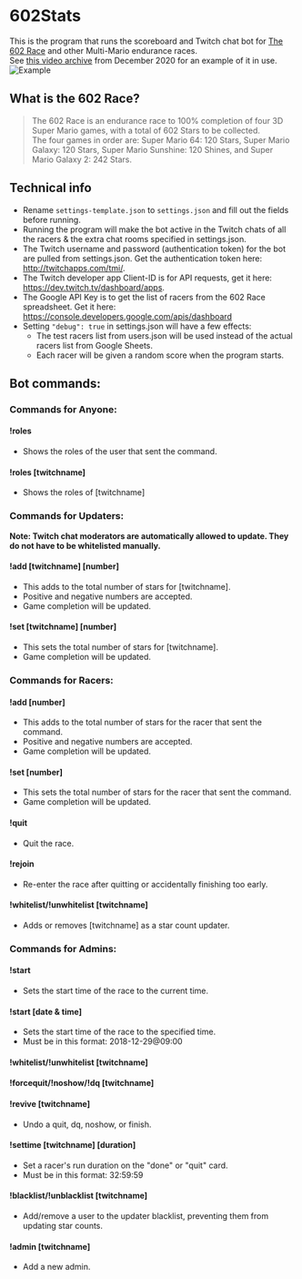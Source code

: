 # 602Stats
This is the program that runs the scoreboard and Twitch chat bot for [The 602 Race](https://docs.google.com/spreadsheets/d/1ludkWzuN0ZzMh9Bv1gq9oQxMypttiXkg6AEFvxy_gZk/) and other Multi-Mario endurance races.  
See [this video archive](https://www.twitch.tv/videos/857024553) from December 2020 for an example of it in use.  
![Example](https://i.imgur.com/SrzvvD1.jpeg)

## What is the 602 Race?  
>The 602 Race is an endurance race to 100% completion of four 3D Super Mario games, with a total of 602 Stars to be collected.  
>The four games in order are: Super Mario 64: 120 Stars, Super Mario Galaxy: 120 Stars, Super Mario Sunshine: 120 Shines, and Super Mario Galaxy 2: 242 Stars.

## Technical info
- Rename `settings-template.json` to `settings.json` and fill out the fields before running.
- Running the program will make the bot active in the Twitch chats of all the racers & the extra chat rooms specified in settings.json.
- The Twitch username and password (authentication token) for the bot are pulled from settings.json. Get the authentication token here: http://twitchapps.com/tmi/.  
- The Twitch developer app Client-ID is for API requests, get it here: https://dev.twitch.tv/dashboard/apps.  
- The Google API Key is to get the list of racers from the 602 Race spreadsheet. Get it here: https://console.developers.google.com/apis/dashboard
- Setting `"debug": true` in settings.json will have a few effects:
    - The test racers list from users.json will be used instead of the actual racers list from Google Sheets.
    - Each racer will be given a random score when the program starts.

## Bot commands:
### **Commands for Anyone:**
#### !roles
- Shows the roles of the user that sent the command.
#### !roles [twitchname]
- Shows the roles of [twitchname]

### **Commands for Updaters:**
**Note: Twitch chat moderators are automatically allowed to update. They do not have to be whitelisted manually.**
#### !add [twitchname] [number]
- This adds to the total number of stars for [twitchname].
- Positive and negative numbers are accepted.
- Game completion will be updated.
#### !set [twitchname] [number]
- This sets the total number of stars for [twitchname].
- Game completion will be updated.
   
### **Commands for Racers:**
#### !add [number]
- This adds to the total number of stars for the racer that sent the command.
- Positive and negative numbers are accepted.
- Game completion will be updated.
#### !set [number]
- This sets the total number of stars for the racer that sent the command.
- Game completion will be updated.
#### !quit
- Quit the race.
#### !rejoin
- Re-enter the race after quitting or accidentally finishing too early.
#### !whitelist/!unwhitelist [twitchname]
- Adds or removes [twitchname] as a star count updater.
  
### **Commands for Admins:**
#### !start
- Sets the start time of the race to the current time. 
#### !start [date & time]
- Sets the start time of the race to the specified time.
- Must be in this format: 2018-12-29@09:00
#### !whitelist/!unwhitelist [twitchname]
#### !forcequit/!noshow/!dq [twitchname]
#### !revive [twitchname]
- Undo a quit, dq, noshow, or finish.
#### !settime [twitchname] [duration]
- Set a racer's run duration on the "done" or "quit" card.
- Must be in this format: 32:59:59
#### !blacklist/!unblacklist [twitchname]
- Add/remove a user to the updater blacklist, preventing them from updating star counts.
#### !admin [twitchname]
- Add a new admin.
  

